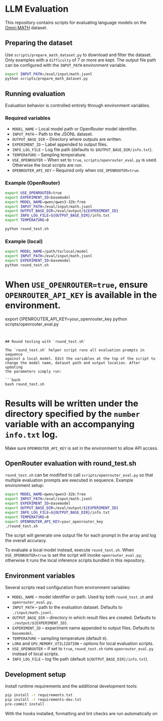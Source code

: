 # LLM Evaluation

This repository contains scripts for evaluating language models on the [Omni-MATH](https://huggingface.co/datasets/KbsdJames/Omni-MATH) dataset.

## Preparing the dataset

Use `scripts/prepare_math_dataset.py` to download and filter the dataset. Only examples with a `difficulty` of 7 or more are kept. The output file path can be configured with the `INPUT_PATH` environment variable.

```bash
export INPUT_PATH=/eval/input/math.jsonl
python scripts/prepare_math_dataset.py
```

## Running evaluation

Evaluation behavior is controlled entirely through environment variables.

### Required variables

- `MODEL_NAME` – Local model path or OpenRouter model identifier.
- `INPUT_PATH` – Path to the JSONL dataset.
- `OUTPUT_BASE_DIR` – Directory where outputs are written.
- `EXPERIMENT_ID` – Label appended to output files.
- `INFO_LOG_FILE` – Log file path (defaults to `$OUTPUT_BASE_DIR/info.txt`).
- `TEMPERATURE` – Sampling temperature.
- `USE_OPENROUTER` – When set to `true`, `scripts/openrouter_eval.py` is used. Otherwise the local scripts are run.
- `OPENROUTER_API_KEY` – Required only when `USE_OPENROUTER=true`.

### Example (OpenRouter)

```bash
export USE_OPENROUTER=true
export EXPERIMENT_ID=basemodel
export MODEL_NAME=qwen/qwen3-32b:free
export INPUT_PATH=/eval/input/math.jsonl
export OUTPUT_BASE_DIR=/eval/output/${EXPERIMENT_ID}
export INFO_LOG_FILE=${OUTPUT_BASE_DIR}/info.txt
export TEMPERATURE=0

python round_test.sh
```

### Example (local)

```bash
export MODEL_NAME=/path/to/local/model
export INPUT_PATH=/eval/input/math.jsonl
export EXPERIMENT_ID=basemodel
python round_test.sh
```

When `USE_OPENROUTER=true`, ensure `OPENROUTER_API_KEY` is available in the environment.
=======
export OPENROUTER_API_KEY=your_openrouter_key
python scripts/openrouter_eval.py
```


## Round testing with `round_test.sh`

The `round_test.sh` helper script runs all evaluation prompts in sequence
against a local model. Edit the variables at the top of the script to
change the model name, dataset path and output location. After updating
the parameters simply run:

```bash
bash round_test.sh
```

Results will be written under the directory specified by the `number`
variable with an accompanying `info.txt` log.
=======
Make sure `OPENROUTER_API_KEY` is set in the environment to allow API access.


## OpenRouter evaluation with round_test.sh

`round_test.sh` can be modified to call `scripts/openrouter_eval.py` so that multiple evaluation prompts are executed in sequence. Example environment setup:

```bash
export MODEL_NAME=qwen/qwen3-32b:free
export INPUT_PATH=/eval/input/math.jsonl
export EXPERIMENT_ID=basemodel
export OUTPUT_BASE_DIR=/eval/output/${EXPERIMENT_ID}
export INFO_LOG_FILE=${OUTPUT_BASE_DIR}/info.txt
export TEMPERATURE=0
export OPENROUTER_API_KEY=your_openrouter_key
./round_test.sh
```

The script will generate one output file for each prompt in the array and log the overall accuracy.

To evaluate a local model instead, execute `round_test.sh`. When `USE_OPENROUTER=true` is set the script will invoke `openrouter_eval.py`; otherwise it runs the local inference scripts bundled in this repository.

## Environment variables

Several scripts read configuration from environment variables:

- `MODEL_NAME` – model identifier or path. Used by both `round_test.sh` and `openrouter_eval.py`.
- `INPUT_PATH` – path to the evaluation dataset. Defaults to `./input/math.jsonl`.
- `OUTPUT_BASE_DIR` – directory in which result files are created. Defaults to `./output/${EXPERIMENT_ID}`.
- `EXPERIMENT_ID` – experiment name appended to output files. Defaults to `basemodel`.
- `TEMPERATURE` – sampling temperature (default `0`).
- `LORA` and `GPU_MEMORY_UTILIZATION` – options for local evaluation scripts.
- `USE_OPENROUTER` – if set to `true`, `round_test.sh` runs `openrouter_eval.py` instead of local scripts.
- `INFO_LOG_FILE` – log file path (default `${OUTPUT_BASE_DIR}/info.txt`).
## Development setup

Install runtime requirements and the additional development tools:

```bash
pip install -r requirements.txt
pip install -r requirements-dev.txt
pre-commit install
```

With the hooks installed, formatting and lint checks are run automatically on

